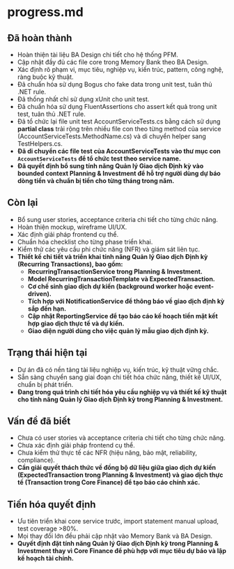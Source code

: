 # progress.md

## Đã hoàn thành
- Hoàn thiện tài liệu BA Design chi tiết cho hệ thống PFM.
- Cập nhật đầy đủ các file core trong Memory Bank theo BA Design.
- Xác định rõ phạm vi, mục tiêu, nghiệp vụ, kiến trúc, pattern, công nghệ, ràng buộc kỹ thuật.
- Đã chuẩn hóa sử dụng Bogus cho fake data trong unit test, tuân thủ .NET rule.
- Đã thống nhất chỉ sử dụng xUnit cho unit test.
- Đã chuẩn hóa sử dụng FluentAssertions cho assert kết quả trong unit test, tuân thủ .NET rule.
- Đã tổ chức lại file unit test AccountServiceTests.cs bằng cách sử dụng **partial class** trải rộng trên nhiều file con theo từng method của service (AccountServiceTests.MethodName.cs) và di chuyển helper sang TestHelpers.cs.
- **Đã di chuyển các file test của AccountServiceTests vào thư mục con `AccountServiceTests` để tổ chức test theo service name.**
- **Đã quyết định bổ sung tính năng Quản lý Giao dịch Định kỳ vào bounded context Planning & Investment để hỗ trợ người dùng dự báo dòng tiền và chuẩn bị tiền cho từng tháng trong năm.**

## Còn lại
- Bổ sung user stories, acceptance criteria chi tiết cho từng chức năng.
- Hoàn thiện mockup, wireframe UI/UX.
- Xác định giải pháp frontend cụ thể.
- Chuẩn hóa checklist cho từng phase triển khai.
- Kiểm thử các yêu cầu phi chức năng (NFR) và giám sát liên tục.
- **Thiết kế chi tiết và triển khai tính năng Quản lý Giao dịch Định kỳ (Recurring Transactions), bao gồm:**
  - **RecurringTransactionService trong Planning & Investment.**
  - **Model RecurringTransactionTemplate và ExpectedTransaction.**
  - **Cơ chế sinh giao dịch dự kiến (background worker hoặc event-driven).**
  - **Tích hợp với NotificationService để thông báo về giao dịch định kỳ sắp đến hạn.**
  - **Cập nhật ReportingService để tạo báo cáo kế hoạch tiền mặt kết hợp giao dịch thực tế và dự kiến.**
  - **Giao diện người dùng cho việc quản lý mẫu giao dịch định kỳ.**

## Trạng thái hiện tại
- Dự án đã có nền tảng tài liệu nghiệp vụ, kiến trúc, kỹ thuật vững chắc.
- Sẵn sàng chuyển sang giai đoạn chi tiết hóa chức năng, thiết kế UI/UX, chuẩn bị phát triển.
- **Đang trong quá trình chi tiết hóa yêu cầu nghiệp vụ và thiết kế kỹ thuật cho tính năng Quản lý Giao dịch Định kỳ trong Planning & Investment.**

## Vấn đề đã biết
- Chưa có user stories và acceptance criteria chi tiết cho từng chức năng.
- Chưa xác định giải pháp frontend cụ thể.
- Chưa kiểm thử thực tế các NFR (hiệu năng, bảo mật, reliability, compliance).
- **Cần giải quyết thách thức về đồng bộ dữ liệu giữa giao dịch dự kiến (ExpectedTransaction trong Planning & Investment) và giao dịch thực tế (Transaction trong Core Finance) để tạo báo cáo chính xác.**

## Tiến hóa quyết định
- Ưu tiên triển khai core service trước, import statement manual upload, test coverage >80%.
- Mọi thay đổi lớn đều phải cập nhật vào Memory Bank và BA Design.
- **Quyết định đặt tính năng Quản lý Giao dịch Định kỳ trong Planning & Investment thay vì Core Finance để phù hợp với mục tiêu dự báo và lập kế hoạch tài chính.** 